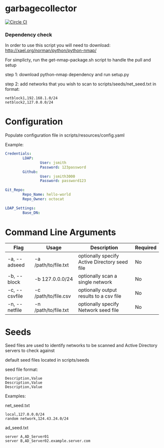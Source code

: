 # garbagecollector

[![Circle CI](https://circleci.com/gh/cleanerbot/garbagecollector.png?circle-token=89001b8338b393fc8199afcc6ffc9672511fd472)](https://circleci.com/gh/cleanerbot/garbagecollector/tree/master 'View CI builds')

### Dependency check

In order to use this script you will need to download:
http://xael.org/norman/python/python-nmap/

For simplicty, run the get-nmap-package.sh script to handle the pull and setup

step 1:
download python-nmap dependency and run setup.py 

step 2: 
add networks that you wish to scan to scripts/seeds/net_seed.txt
in format:
```
netblock1,192.168.1.0/24
netblock2,127.0.0.0/24
```
# Configuration

Populate configuration file in scripts/resources/config.yaml

Example:
```yaml
Credentials:       
        LDAP:
                User: jsmith
                Password: 123password
        Github:
                User: jsmith3000
                Password: password123
                
Git_Repo:
        Repo_Name: hello-world
        Repo_Owner: octocat
        
LDAP_Settings:
        Base_DN:
```

# Command Line Arguments

Flag | Usage | Description | Required 
---- | ----- |-------- | ---
-a, --adseed | -a /path/to/file.txt | optionally specify Active Directory seed file | No 
-b, --block | -b 127.0.0.0/24 | optionally scan a single network |No
-c, --csvfile | -c /path/to/file.csv| optionally output results to a csv file | No
-n, --netfile | -n /path/to/file.txt| optionally specify Network seed file |No

# Seeds

Seed files are used to identify networks to be scanned and Active Directory servers to check against

default seed files located in scripts/seeds

seed file format:
```
Description,Value
Description,Value
Description,Value
```

Examples:

net_seed.txt
```
local,127.0.0.0/24
random network,124.43.24.0/24
```

ad_seed.txt
```
server A,AD_Server01
server B,AD_Server02.example.server.com
```




